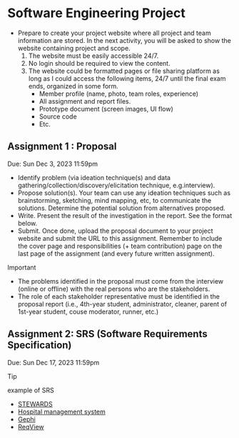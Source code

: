 # Software Engineering Project

* Prepare to create your project website where all project and team information are stored. In the next activity, you will be asked to show the website containing project and scope.
    1. The website must be easily accessible 24/7. 
    2. No login should be required to view the content.
    3. The website could be formatted pages or file sharing platform as long as I could access the following items, 24/7 until the final exam ends, organized in some form.
        * Member profile (name, photo, team roles, experience)
        * All assignment and report files.
        * Prototype document (screen images, UI flow)
        * Source code
        * Etc.

## Assignment 1 : Proposal
Due: Sun Dec 3, 2023 11:59pm

* Identify problem (via ideation technique(s) and data gathering/collection/discovery/elicitation technique, e.g.interview).
* Propose solution(s). Your team can use any ideation techniques such as brainstorming, sketching, mind mapping, etc, to communicate  the solutions. Determine the potential solution from alternatives proposed. 
* Write. Present the result of the investigation in the report. See the format below.
* Submit. Once done, upload the proposal document to your project website and submit the URL to this assignment. Remember to include the cover page and responsibilities (+ team contribution) page on the last page of the assignment (and every future written assignment).


> [!IMPORTANT]
> * The problems identified in the proposal must come from the interview (online or offline) with the real persons who are the stakeholders.
> * The role of each stakeholder representative must be identified in the proposal report (i.e., 4th-year student, administrator, cleaner, parent of 1st-year student, couse moderator, runner, etc.)


## Assignment 2: SRS (Software Requirements Specification)
Due: Sun Dec 17, 2023 11:59pm

> [!TIP]
> example of SRS
>   * [STEWARDS](https://www.nrcs.usda.gov/publications/ceap-watershed-2006-stewards-design.pdf)
>   * [Hospital management system](https://www.academia.edu/28734143/HOSPITAL_MANAGEMENT_SYSTEM_Software_Requirement_Specification)
>   * [Gephi](https://gephi.org/users/gephi_srs_document.pdf)
>   * [ReqView](https://www.reqview.com/papers/ReqView-Example_Software_Requirements_Specification_SRS_Document.pdf)